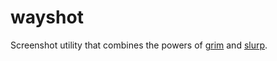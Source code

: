 # wayshot

Screenshot utility that combines the powers of
[grim](https://github.com/emersion/grim) and [slurp](https://github.com/emersion/slurp).

